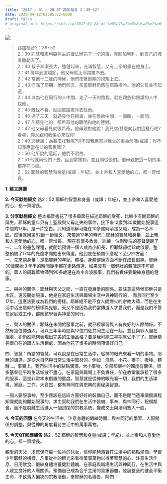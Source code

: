 ```yaml
---
title: "2017 – 01 – 28 QT 路加福音 2：39~52"
date: 2025-04-12T02:05:22+0800
draft: false
# original_url: https://cmtc.tw/2017-01-28-qt-%e8%b7%af%e5%8a%a0%e7%a6%8f%e9%9f%b32%ef%bc%9a3952
---
```


![](/images/qt.jpg)
> 路加福音2：39\~52  
> 2：39 約瑟和馬利亞照主的律法辦完了一切的事，就回加利利，到自己的城拿撒勒去了。  
> 2：40 孩子漸漸長大，強健起來，充滿智慧，又有上帝的恩在他身上。  
> 2：41 每年到逾越節，他父母就上耶路撒冷去。  
> 2：42 當他十二歲的時候，他們按著節期的規矩上去。  
> 2：43 守滿了節期，他們回去，孩童耶穌仍舊在耶路撒冷。他的父母並不知道，  
> 2：44 以為他在同行的人中間，走了一天的路程，就在親族和熟識的人中找他，  
> 2：45 既找不著，就回耶路撒冷去找他。  
> 2：46 過了三天，就遇見他在殿裏，坐在教師中間，一面聽，一面問。  
> 2：47 凡聽見他的，都希奇他的聰明和他的應對。  
> 2：47 他父母看見就很希奇。他母親對他說：我兒!為甚麼向我們這樣行呢?看哪，你父親和我傷心來找你!  
> 2：49 耶穌說：為甚麼找我呢?豈不知我應當以我父的事為念嗎(或譯：豈不知我應當在父的家裏嗎)?  
> 2：50 他所說的這話，他們不明白。  
> 2：51 他就同他們下去，回到拿撒勒，並且順從他們。他母親把這一切的事都存在心裏。  
> 2：52 耶穌的智慧和身量(或譯：年紀)，並上帝和人喜愛他的心，都一齊增長。

**1.  經文誦讀**

**2.  今天默想經文**
路2：52 耶穌的智慧和身量（或譯：年紀），並上帝和人喜愛他的心，都一齊增長。

**3. 分享默想經文**
整本福音書花了很多章節在描述耶穌的受死，比較少有關耶穌的誕生，耶穌的童年只有上聖殿與父母走失的事件，接下來12歲到30歲開始服事這中間的17年，是一片空白。只知道耶穌可能在10多歲時承接父職，成為一名木匠，然後就用第52節一節經文，來帶過17年的時光：耶穌的智慧和身量，並上帝和人喜愛他的心，都一齊增長。 現在有很多教會，訓練一位剛受洗的基督徒跑了一、二年的壘包課程，就開始預備一個人成為小組長，但耶穌卻從12歲啟蒙，整整預備了17年的光陰才開始出來傳道。他到底在預備什麼呢？至少四方面：  
一、先來談身量：是指耶穌的年紀、體格、身體健康方面不斷在成長鍛練。耶穌30歲開始３年半的時間幾乎都在走路傳道，如果沒有一個健壯的體魄是不可能的。華人的周聯華牧師到90多歲還在為主奔波服事，我們有責任要鍛練身體的健康。

二、與神的關係：耶穌與天父之間，一直在發展愛的關係。要注意這時候耶穌只是木匠，還沒開始服事，他是在家庭生活與職場生活中與神同行的， 而且同行至少17年，這應該要成為我們的榜樣。耶穌絕不是不食人間煙火的宗教大師，而是在生活中活出信仰的榜樣與先驅。天父不是因為我們當傳道人才愛我們，而是我們不管在家庭或工作，都應該學習與神愛的同行。

三、與人的關係：耶穌在未開始服事之前，就已經學習與人有良好的人際關係。不然有幾位傳道人，可以三年半時間與12位門徒共同生活在一起，並且與罪人自在相處，卻仍然能夠表現出完美的生活品格？要是我可能三星期就受不了了。耶穌能夠很自在的跟人生活相處，因為他花了很多的時間預備好自己。

四、智慧：所謂的智慧，可以說是在日常生活中，從神的眼光來看一切的事物。耶穌的講道，是從大自然與日常生活中取材的，例如：飛鳥、小花、麥子、撒種、麵酵…。事實上，我們生活中的點點滴滴，大小事物，全部都很神的國度有關係。很多基督徒平時生活懶散不盡心，在家庭與職場上不負責任，卻在教堂裏承接了很多的服事，這是非常本末倒置的態度。智慧就是從神的眼光看一切，我們的生活環境、家庭、工作、大自然，都有神同在與恩典的奧秘與智慧。

一個人要服事神，至少應該在這四方面好好的裝備自己，而不是閉門造車讀個課程知識就能夠開始服事的。求主幫助我們在生活中裝備、事奉、與神同行，祝福鄰舍，而不是脫離生活進入一個封閉的宗教系統，變成文士與法利賽人一般。

**4. 今天的回應**
在今天的生活中，注意身體的鍛練時間、與神同行的學習、人際關係的調整，與從神的角度看待生活中的萬事萬物。

**5. 今天QT回應禱告**
路2：52 耶穌的智慧和身量(或譯：年紀)，並上帝和人喜愛他的心，都一齊增長。

親愛的天父，求您保守每一位神的兒女，信仰能夠落實在生活中的點點滴滴。學習少年耶穌的榜樣，凡事從神的眼光來看待萬事萬物以得著智慧的心、注意生活作息、日用飲食、鍛練身體培養健壯體魄、在家庭與職場生活與神同行，在生活中與人建立良好的人際關係。預備自己成為合乎主用的貴重器皿，發展整全的健全平衡生命，不致落入偏狹的宗教活動，奉耶穌的名禱告，阿們！
